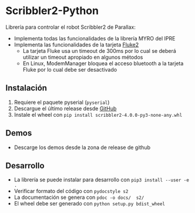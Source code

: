 # Scribbler2-Python

Librería para controlar el robot Scribbler2  de Parallax:
- Implementa todas las funcionalidades de la librería MYRO del IPRE
- Implementa las funcionalidades de la tarjeta [Fluke2](http://www.betterbots.com/cshop/fluke2)
    - La tarjeta Fluke usa un timeout de 300ms por lo cual se deberá utilizar un timeout apropiado en algunos métodos
    - En Linux, ModemManager bloquea el acceso bluetooth a la tarjeta Fluke por lo cual debe ser desactivado


## Instalación
1. Requiere el paquete pyserial (`pyserial`)
2. Descargue el último release desde [GitHub](https://github.com/titos-carrasco/Scribbler2-Python)
2. Instale el wheel con `pip install scribbler2-4.0.0-py3-none-any.whl`


## Demos
- Descarge los demos desde la zona de release de github


## Desarrollo
- La librería se puede instalar para desarrollo con `pip3 install --user -e .`
- Verificar formato del código con `pydocstyle s2`
- La documentación se genera con `pdoc -o docs/  s2/`
- El wheel debe ser generado con `python setup.py bdist_wheel`


